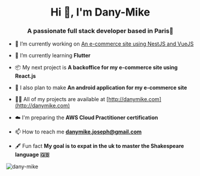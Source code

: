 <h1 align="center">Hi 👋, I'm Dany-Mike</h1>
<h3 align="center">A passionate full stack developer based in Paris🗼</h3>

- 🔭 I’m currently working on [An e-commerce site using NestJS and VueJS](https://62b78041badacb4314022b1f--legendary-salmiakki-4b2b0b.netlify.app/)

- 🌱 I’m currently learning **Flutter**

- 📦 My next project is **A backoffice for my e-commerce site using React.js**

- 📱 I also plan to make **An android application for my e-commerce site**

- 👨‍💻 All of my projects are available at [http://danymike.com](http://danymike.com)

- ☁️ I'm preparing the **AWS Cloud Practitioner certification**

- 📫 How to reach me **danymike.joseph@gmail.com**

- 🖋️ Fun fact **My goal is to expat in the uk to master the Shakespeare language 🇬🇧**

<p><img align="center" src="https://github-readme-streak-stats.herokuapp.com/?user=dany-mike&" alt="dany-mike" /></p>

